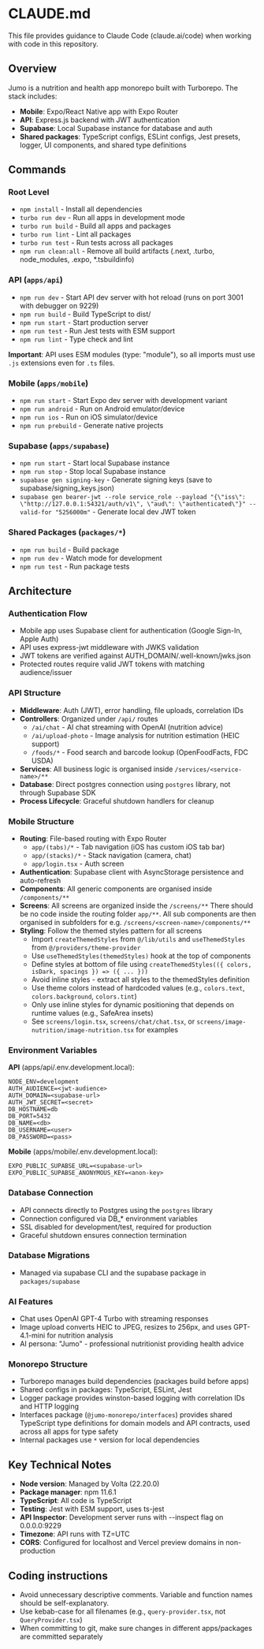 # CLAUDE.md

This file provides guidance to Claude Code (claude.ai/code) when working with code in this repository.

## Overview

Jumo is a nutrition and health app monorepo built with Turborepo. The stack includes:

- **Mobile**: Expo/React Native app with Expo Router
- **API**: Express.js backend with JWT authentication
- **Supabase**: Local Supabase instance for database and auth
- **Shared packages**: TypeScript configs, ESLint configs, Jest presets, logger, UI components, and shared type definitions

## Commands

### Root Level

- `npm install` - Install all dependencies
- `turbo run dev` - Run all apps in development mode
- `turbo run build` - Build all apps and packages
- `turbo run lint` - Lint all packages
- `turbo run test` - Run tests across all packages
- `npm run clean:all` - Remove all build artifacts (.next, .turbo, node_modules, .expo, \*.tsbuildinfo)

### API (`apps/api`)

- `npm run dev` - Start API dev server with hot reload (runs on port 3001 with debugger on 9229)
- `npm run build` - Build TypeScript to dist/
- `npm run start` - Start production server
- `npm run test` - Run Jest tests with ESM support
- `npm run lint` - Type check and lint

**Important**: API uses ESM modules (type: "module"), so all imports must use `.js` extensions even for `.ts` files.

### Mobile (`apps/mobile`)

- `npm run start` - Start Expo dev server with development variant
- `npm run android` - Run on Android emulator/device
- `npm run ios` - Run on iOS simulator/device
- `npm run prebuild` - Generate native projects

### Supabase (`apps/supabase`)

- `npm run start` - Start local Supabase instance
- `npm run stop` - Stop local Supabase instance
- `supabase gen signing-key` - Generate signing keys (save to supabase/signing_keys.json)
- `supabase gen bearer-jwt --role service_role --payload "{\"iss\": \"http://127.0.0.1:54321/auth/v1\", \"aud\": \"authenticated\"}" --valid-for "5256000m"` - Generate local dev JWT token

### Shared Packages (`packages/*`)

- `npm run build` - Build package
- `npm run dev` - Watch mode for development
- `npm run test` - Run package tests

## Architecture

### Authentication Flow

- Mobile app uses Supabase client for authentication (Google Sign-In, Apple Auth)
- API uses express-jwt middleware with JWKS validation
- JWT tokens are verified against AUTH_DOMAIN/.well-known/jwks.json
- Protected routes require valid JWT tokens with matching audience/issuer

### API Structure

- **Middleware**: Auth (JWT), error handling, file uploads, correlation IDs
- **Controllers**: Organized under `/api/` routes
  - `/ai/chat` - AI chat streaming with OpenAI (nutrition advice)
  - `/ai/upload-photo` - Image analysis for nutrition estimation (HEIC support)
  - `/foods/*` - Food search and barcode lookup (OpenFoodFacts, FDC USDA)
- **Services**: All business logic is organised inside `/services/<service-name>/**`
- **Database**: Direct postgres connection using `postgres` library, not through Supabase SDK
- **Process Lifecycle**: Graceful shutdown handlers for cleanup

### Mobile Structure

- **Routing**: File-based routing with Expo Router
  - `app/(tabs)/*` - Tab navigation (iOS has custom iOS tab bar)
  - `app/(stacks)/*` - Stack navigation (camera, chat)
  - `app/login.tsx` - Auth screen
- **Authentication**: Supabase client with AsyncStorage persistence and auto-refresh
- **Components**: All generic components are organised inside `/components/**`
- **Screens**: All screens are organized inside the `/screens/**` There should be no code inside the routing folder `app/**`. All sub components are then organised in subfolders for e.g. `/screens/<screen-name>/components/**`
- **Styling**: Follow the themed styles pattern for all screens
  - Import `createThemedStyles` from `@/lib/utils` and `useThemedStyles` from `@/providers/theme-provider`
  - Use `useThemedStyles(themedStyles)` hook at the top of components
  - Define styles at bottom of file using `createThemedStyles(({ colors, isDark, spacings }) => ({ ... }))`
  - Avoid inline styles - extract all styles to the themedStyles definition
  - Use theme colors instead of hardcoded values (e.g., `colors.text`, `colors.background`, `colors.tint`)
  - Only use inline styles for dynamic positioning that depends on runtime values (e.g., SafeArea insets)
  - See `screens/login.tsx`, `screens/chat/chat.tsx`, or `screens/image-nutrition/image-nutrition.tsx` for examples

### Environment Variables

**API** (apps/api/.env.development.local):

```
NODE_ENV=development
AUTH_AUDIENCE=<jwt-audience>
AUTH_DOMAIN=<supabase-url>
AUTH_JWT_SECRET=<secret>
DB_HOSTNAME=db
DB_PORT=5432
DB_NAME=<db>
DB_USERNAME=<user>
DB_PASSWORD=<pass>
```

**Mobile** (apps/mobile/.env.development.local):

```
EXPO_PUBLIC_SUPABSE_URL=<supabase-url>
EXPO_PUBLIC_SUPABSE_ANONYMOUS_KEY=<anon-key>
```

### Database Connection

- API connects directly to Postgres using the `postgres` library
- Connection configured via DB\_\* environment variables
- SSL disabled for development/test, required for production
- Graceful shutdown ensures connection termination

### Database Migrations

- Managed via supabase CLI and the supabase package in `packages/supabase`

### AI Features

- Chat uses OpenAI GPT-4 Turbo with streaming responses
- Image upload converts HEIC to JPEG, resizes to 256px, and uses GPT-4.1-mini for nutrition analysis
- AI persona: "Jumo" - professional nutritionist providing health advice

### Monorepo Structure

- Turborepo manages build dependencies (packages build before apps)
- Shared configs in packages: TypeScript, ESLint, Jest
- Logger package provides winston-based logging with correlation IDs and HTTP logging
- Interfaces package (`@jumo-monorepo/interfaces`) provides shared TypeScript type definitions for domain models and API contracts, used across all apps for type safety
- Internal packages use `*` version for local dependencies

## Key Technical Notes

- **Node version**: Managed by Volta (22.20.0)
- **Package manager**: npm 11.6.1
- **TypeScript**: All code is TypeScript
- **Testing**: Jest with ESM support, uses ts-jest
- **API Inspector**: Development server runs with --inspect flag on 0.0.0.0:9229
- **Timezone**: API runs with TZ=UTC
- **CORS**: Configured for localhost and Vercel preview domains in non-production

## Coding instructions

- Avoid unnecessary descriptive comments. Variable and function names should be self-explanatory.
- Use kebab-case for all filenames (e.g., `query-provider.tsx`, not `QueryProvider.tsx`)
- When committing to git, make sure changes in different apps/packages are committed separately